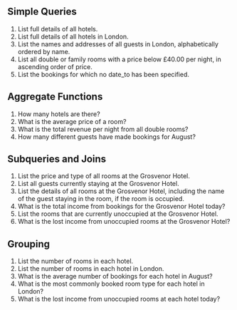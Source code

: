 ## **Simple Queries**

1. List full details of all hotels. 
1. List full details of all hotels in London. 
1. List the names and addresses of all guests in London, alphabetically ordered by name. 
1. List all double or family rooms with a price below £40.00 per night, in ascending order of price. 
1. List the bookings for which no date_to has been specified.


## **Aggregate Functions**

1. How many hotels are there? 
1. What is the average price of a room? 
1. What is the total revenue per night from all double rooms? 
1. How many different guests have made bookings for August?


## **Subqueries and Joins** 

1. List the price and type of all rooms at the Grosvenor Hotel.
1. List all guests currently staying at the Grosvenor Hotel. 
1. List the details of all rooms at the Grosvenor Hotel, including the name of the guest staying in the room, if the room is occupied. 
1. What is the total income from bookings for the Grosvenor Hotel today? 
1. List the rooms that are currently unoccupied at the Grosvenor Hotel. 
1. What is the lost income from unoccupied rooms at the Grosvenor Hotel?


## **Grouping**

1. List the number of rooms in each hotel. 
1. List the number of rooms in each hotel in London. 
1. What is the average number of bookings for each hotel in August? 
1. What is the most commonly booked room type for each hotel in London? 
1. What is the lost income from unoccupied rooms at each hotel today?
